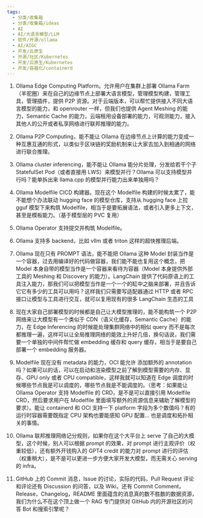 ```yaml
---
tags:
  - 分类/收集箱
  - 分类/收集箱/ideas
  - AI
  - AI/大语言模型/LLM
  - 软件/开源/ollama
  - AI/AIGC
  - 开发/云原生
  - 开源/社区/Kubernetes
  - 开发/云原生/Kubernetes
  - 开发/容器化/containerd
---
```

1. Ollama Edge Computing Platform。允许用户在集群上部署 Ollama Farm（羊驼圈）来在自己的边缘节点上部署大语言模型，管理模型构建，管理工具，管理插件，提供 P2P 资源。对于云端版本，可以帮忙提供接入不同大语言模型的能力，和 openrouter 一样，但我们也提供 Agent Meshing 的能力，Semantic Cache 的能力，云端租用设备部署的能力，可观测能力，接入其他人的公开或者私享网络进行联邦推理的能力。

2. Ollama P2P Computing，能不能让 Ollama 在边缘节点上计算的能力变成一种互惠互通的形式，以类似于区块链的奖励机制来让大家去加入到相通的网络进行联合推理。

3. Ollama cluster inferencing，能不能让 Ollama 能分片处理，分发给若干个子 StatefulSet Pod（或者直接用 LWS）来模型并行？Ollama 可以支持模型并行吗？能单拆出来 llama.cpp 的模型并行能力出来单独用吗？

4. Ollama Modelfile CICD 构建器。现在这个 Modelfile 构建的时候太累了，能不能想个办法联动 hugging face 的模型仓库，支持从 hugging face 上拉 gguf 模型下来构筑 Modelfile，相当于是要拓展语法，或者引入更多上下文，甚至是模板能力。（基于模型层的 PVC 复用）

5. Ollama Operator 支持提交并构筑 Modelfile。

6. Ollama 支持多 backend，比如 vllm 或者 triton 这样的超快推理后端。

7. Ollama 现在只有 PROMPT 语法，能不能把 Ollama 这种 Model 封装当作是一个容器，过去用编译好的代码做容器，我们能不能也复用这个概念，把 Model 本身自带的模型当作是一个容器来看待为容器（Model 本身提供外部工具的 Meshing 和 Discovery 的能力）。LangChain 提供了代码原语上的工具注入能力，那我们可以把模型当作是一个一个的缸中之脑来部署，并且告诉它它有多少的工具可以用吗？这样我们只需要写适配器通过 HTTP 或者 RPC 接口让模型与工具进行交互，就可以复用现有的很多 LangChain 生态的工具

8. 现在大家自己部署模型的时候都是自己让大模型推理的，能不能构筑一个 P2P 网络来让大模型有一个类似于 CDN（语义化缓存，Semantic Cache）的能力，在 Edge Inferencing 的时候能处理集群网络中的相似 query 而不是每次都推理一遍，这样可以让全局推理网络的能效上升好几倍，换句话说，我们需要一个单独的中间件帮忙做 embedding 缓存和 query 缓存，相当于是要自己部署一个 embedding 服务器。

9. Modelfile 现在没有 metadata 的能力，OCI 能允许 添加额外的 annotation 吗？如果可以的话，可以在启动和渲染模型之前了解到模型需要的内存、显存、GPU only 或者 CPU compatible，这样我就可以知道在 Edge 调度的时候哪些节点我是可以调度的，哪些节点我是不能调度的。（思考：如果能让 Ollama Operator 支持 Modelfile 的 CRD，是不是可以直接引用 Modelfile CRD，然后要求用户在 Modelfile 里面填写额外的资源信息来辅助了解模型的要求）。能让 containerd 和 OCI 支持一下 platform 字段为多个数值吗？有的运行时容器需要既指定 CPU 架构也要能感知 GPU 配置... 也是调度和拓扑相关的事情。

10. Ollama 联邦推理网络记分规则，如果你在这个大平台上 serve 了自己的大模型，这个时候，别人可以根据 prompt 的效果，对 prompt 进行主观评价（权重较低），还有额外开钱购入的 GPT4 credit 的能力对 prompt 进行的评估（权重稍大），是不是可以更进一步方便大家开发大模型，而无需关心 serving 的 infra。

11. GitHub 上的 Commit 消息，Issue 的讨论，实际的代码，Pull Request 评论和评论还有 Discussion 的问答，以及 Wiki，还有 Commit Comment，Release，Changelog，README 里面蕴含的消息真的数不胜数的数据资源，我们为什么不在这个顶上做一个 RAG 专门提供对 GitHub 内的开源社区的问答 Bot 和搜索引擎呢？